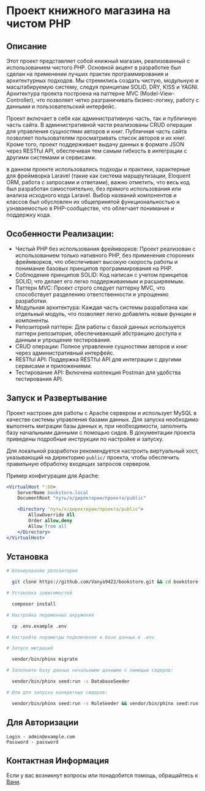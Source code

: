 # Проект книжного магазина на чистом PHP

## Описание
Этот проект представляет собой книжный магазин, реализованный с использованием чистого PHP. Основной акцент в разработке был сделан на применении лучших практик программирования и архитектурных подходов. Мы стремились создать чистую, модульную и масштабируемую систему, следуя принципам SOLID, DRY, KISS и YAGNI. Архитектура проекта построена на паттерне MVC (Model-View-Controller), что позволяет четко разграничивать бизнес-логику, работу с данными и пользовательский интерфейс.

Проект включает в себя как административную часть, так и публичную часть сайта. В административной части реализованы CRUD операции для управления сущностями авторов и книг. Публичная часть сайта позволяет пользователям просматривать список авторов и их книг. Кроме того, проект поддерживает выдачу данных в формате JSON через RESTful API, обеспечивая тем самым гибкость в интеграции с другими системами и сервисами.

в данном проекте использовались подходы и практики, характерные для фреймворка Laravel (такие как система маршрутизации, Eloquent ORM, работа с запросами и ответами), важно отметить, что весь код был разработан самостоятельно, без прямого использования или анализа исходного кода Laravel. Выбор названий компонентов и классов был обусловлен их общепринятой функциональностью и узнаваемостью в PHP-сообществе, что облегчает понимание и поддержку кода.

## Особенности Реализации:

- Чистый PHP без использования фреймворков: Проект реализован с использованием только нативного PHP, без применения сторонних фреймворков, что обеспечивает высокую скорость работы и понимание базовых принципов программирования на PHP.
- Соблюдение принципов SOLID: Код написан с учетом принципов SOLID, что делает его легко поддерживаемым и расширяемым.
- Паттерн MVC: Проект строго следует паттерну MVC, что способствует разделению ответственности и упрощению разработки.
- Модульная архитектура: Каждая часть системы разработана как отдельный модуль, что позволяет легко добавлять новые функции и компоненты.
- Репозиторий паттерн: Для работы с базой данных используется паттерн репозитория, обеспечивающий абстракцию доступа к данным и упрощение тестирования.
- CRUD операции: Полное управление сущностями авторов и книг через административный интерфейс.
- RESTful API: Поддержка RESTful API для интеграции с другими сервисами и приложениями.
- Тестирование API: Включена коллекция Postman для удобства тестирования API.

## Запуск и Развертывание

Проект настроен для работы с Apache сервером и использует MySQL в качестве системы управления базами данных. Для запуска необходимо выполнить миграции базы данных и, при необходимости, заполнить базу начальными данными с помощью сидов. В документации проекта приведены подробные инструкции по настройке и запуску.

Для локальной разработки рекомендуется настроить виртуальный хост, указывающий на директорию `public/` проекта, чтобы обеспечить правильную обработку входящих запросов сервером.

Пример конфигурации для Apache:

```apache
<VirtualHost *:80>
    ServerName bookstore.local
    DocumentRoot "путь/к/директории/проекта/public"

    <Directory "путь/к/директории/проекта/public">
        AllowOverride All
        Order allow,deny
        Allow from all
    </Directory>
</VirtualHost>
```

## Установка

```bash
# Клонирование репозитория

  git clone https://github.com/Vanya9422/bookstore.git && cd bookstore

# Установка зависимостей

  composer install

# Настройка переменных окружения

  cp .env.example .env

# Настройте параметры подключения к базе данных в .env

# Запуск миграций

  vendor/bin/phinx migrate

# Заполните базу данных начальными данными с помощью сидеров:

  vendor/bin/phinx seed:run -s DatabaseSeeder

# Или для запуска конкретных сидеров:

  vendor/bin/phinx seed:run -s RoleSeeder && vendor/bin/phinx seed:run -s AdminAndUserSeeder
```
## Для Авторизации 
```
Login - admin@example.com 
Password - password
```


## Контактная Информация
Если у вас возникнут вопросы или понадобится помощь, обращайтесь к [Вани](https://t.me/grigoryan366).
